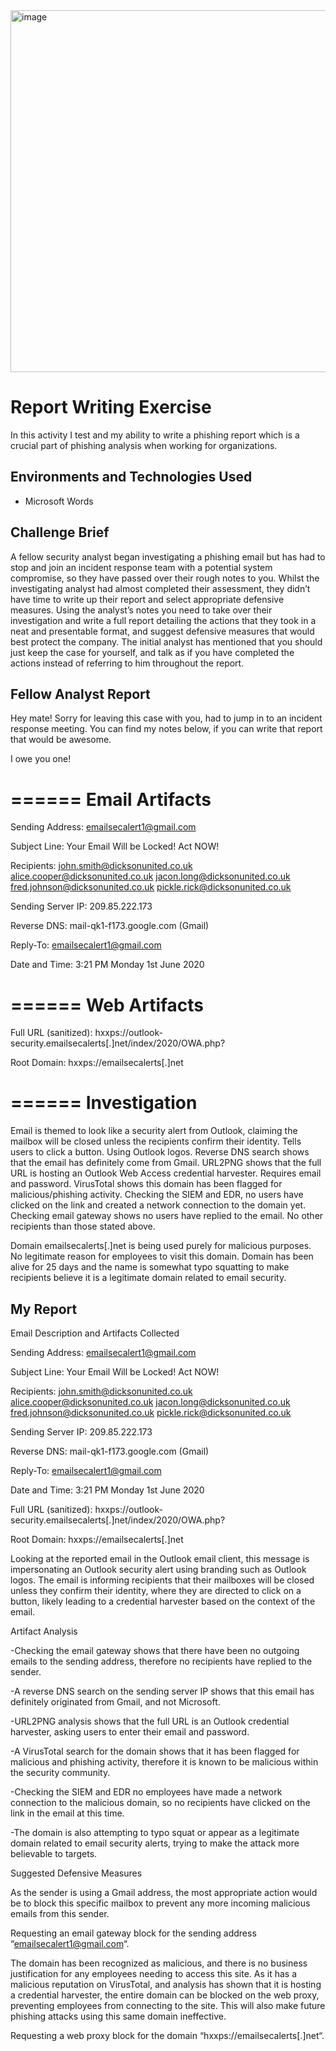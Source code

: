 <img width="579" alt="image" src="https://github.com/RMBaez/Report-Writing/assets/170957530/b2dd0e1d-75ee-4a35-973c-a85ae895d560">



</p>

<h1>Report Writing Exercise</h1>
In this activity I test and my ability to write a phishing report which is a crucial part of phishing analysis when working for organizations.  <br />



<h2>Environments and Technologies Used</h2>

- Microsoft Words

<h2>Challenge Brief</h2>

A fellow security analyst began investigating a phishing email but has had to stop and join an incident response team with a potential system compromise, so they have passed over their rough notes to you. Whilst the investigating analyst had almost completed their assessment, they didn’t have time to write up their report and select appropriate defensive measures. Using the analyst’s notes you need to take over their investigation and write a full report detailing the actions that they took in a neat and presentable format, and suggest defensive measures that would best protect the company. The initial analyst has mentioned that you should just keep the case for yourself, and talk as if you have completed the actions instead of referring to him throughout the report.

<h2>Fellow Analyst Report</h2>


<p>
Hey mate! Sorry for leaving this case with you, had to jump in to an incident response meeting.
You can find my notes below, if you can write that report that would be awesome.

I owe you one!


======
Email Artifacts
======

Sending Address:
emailsecalert1@gmail.com

Subject Line:
Your Email Will be Locked! Act NOW!

Recipients:
john.smith@dicksonunited.co.uk
alice.cooper@dicksonunited.co.uk
jacon.long@dicksonunited.co.uk
fred.johnson@dicksonunited.co.uk
pickle.rick@dicksonunited.co.uk

Sending Server IP:
209.85.222.173

Reverse DNS:
mail-qk1-f173.google.com (Gmail)

Reply-To:
emailsecalert1@gmail.com

Date and Time:
3:21 PM Monday 1st June 2020

======
Web Artifacts
======

Full URL (sanitized):
hxxps://outlook-security.emailsecalerts[.]net/index/2020/OWA.php?

Root Domain:
hxxps://emailsecalerts[.]net

======
Investigation
======

Email is themed to look like a security alert from Outlook, claiming the mailbox will be closed unless the recipients confirm their identity. Tells users to click a button. Using Outlook logos.
Reverse DNS search shows that the email has definitely come from Gmail.
URL2PNG shows that the full URL is hosting an Outlook Web Access credential harvester. Requires email and password.
VirusTotal shows this domain has been flagged for malicious/phishing activity.
Checking the SIEM and EDR, no users have clicked on the link and created a network connection to the domain yet.
Checking email gateway shows no users have replied to the email. No other recipients than those stated above.

Domain emailsecalerts[.]net is being used purely for malicious purposes. No legitimate reason for employees to visit this domain. Domain has been alive for 25 days and the name is somewhat typo squatting to make recipients believe it is a legitimate domain related to email security.


<h2>My Report</h2>
  
</p>Email Description and Artifacts Collected</p>


Sending Address: emailsecalert1@gmail.com

Subject Line: Your Email Will be Locked! Act NOW!

Recipients:
john.smith@dicksonunited.co.uk
alice.cooper@dicksonunited.co.uk
jacon.long@dicksonunited.co.uk
fred.johnson@dicksonunited.co.uk
pickle.rick@dicksonunited.co.uk

Sending Server IP: 209.85.222.173

Reverse DNS: mail-qk1-f173.google.com (Gmail)

Reply-To: emailsecalert1@gmail.com

Date and Time: 3:21 PM Monday 1st June 2020

Full URL (sanitized): hxxps://outlook-security.emailsecalerts[.]net/index/2020/OWA.php?

Root Domain: hxxps://emailsecalerts[.]net

Looking at the reported email in the Outlook email client, this message is impersonating an Outlook security alert using branding such as Outlook logos. The email is informing recipients that their mailboxes will be closed unless they confirm their identity, where they are directed to click on a button, likely leading to a credential harvester based on the context of the email.

 

</p>Artifact Analysis</p>

-Checking the email gateway shows that there have been no outgoing emails to the sending address, therefore no recipients have replied to the sender.

-A reverse DNS search on the sending server IP shows that this email has definitely originated from Gmail, and not Microsoft.

-URL2PNG analysis shows that the full URL is an Outlook credential harvester, asking users to enter their email and password.

-A VirusTotal search for the domain shows that it has been flagged for malicious and phishing activity, therefore it is known to be malicious within the security community.

-Checking the SIEM and EDR no employees have made a network connection to the malicious domain, so no recipients have clicked on the link in the email at this time.

-The domain is also attempting to typo squat or appear as a legitimate domain related to email security alerts, trying to make the attack more believable to targets.

 

</p>Suggested Defensive Measures</p>

As the sender is using a Gmail address, the most appropriate action would be to block this specific mailbox to prevent any more incoming malicious emails from this sender.

Requesting an email gateway block for the sending address “emailsecalert1@gmail.com“.

The domain has been recognized as malicious, and there is no business justification for any employees needing to access this site. As it has a malicious reputation on VirusTotal, and analysis has shown that it is hosting a credential harvester, the entire domain can be blocked on the web proxy, preventing employees from connecting to the site. This will also make future phishing attacks using this same domain ineffective.

Requesting a web proxy block for the domain “hxxps://emailsecalerts[.]net“.
